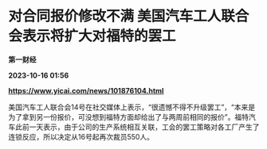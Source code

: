 # 对合同报价修改不满 美国汽车工人联合会表示将扩大对福特的罢工
**第一财经**

**2023-10-16 01:56**

**https://www.yicai.com/news/101876104.html**

美国汽车工人联合会14号在社交媒体上表示，“很遗憾不得不升级罢工”，“本来是为了拿到另一份报价，可没想到福特方面却给出了与两周前相同的报价”。福特汽车此前一天表示，由于公司的生产系统相互关联，工会的罢工策略对各工厂产生了连锁反应，所以决定从16号起再次裁员550人。